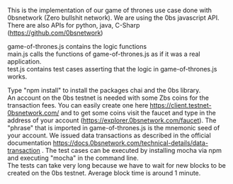 This is the implementation of our game of thrones use case done with 0bsnetwork (Zero bullshit network).
We are using the 0bs javascript API. There are also APIs for python, java, C-Sharp (https://github.com/0bsnetwork)

game-of-thrones.js contains the logic functions  
main.js calls the functions of game-of-thrones.js as if it was a real application.  
test.js contains test cases asserting that the logic in game-of-thrones.js works.  

Type "npm install" to install the packages chai and the 0bs library.  
An account on the 0bs testnet is needed with some Zbs coins for the transaction fees. You can easily create one here https://client.testnet-0bsnetwork.com/
and to get some coins visit the faucet and type in the address of your account (https://explorer.0bsnetwork.com/faucet).
The "phrase" that is imported in game-of-thrones.js is the mnemonic seed of your account.
We issued data transactions as described in the official documentation https://docs.0bsnetwork.com/technical-details/data-transaction .
The test cases can be executed by installing mocha via npm and executing "mocha" in the command line.  
The tests can take very long because we have to wait for new blocks to be created on the 0bs testnet. Average block time is around 1 minute.  
